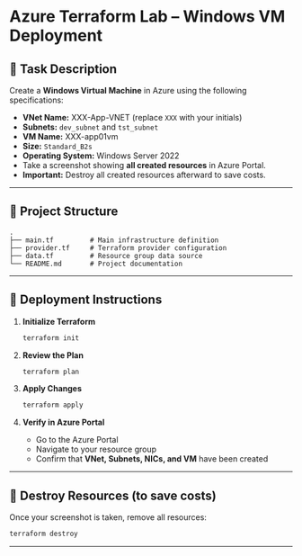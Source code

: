 # Azure Terraform Lab – Windows VM Deployment

## 📌 Task Description
Create a **Windows Virtual Machine** in Azure using the following specifications:

- **VNet Name:** XXX-App-VNET (replace `XXX` with your initials)  
- **Subnets:** `dev_subnet` and `tst_subnet`  
- **VM Name:** XXX-app01vm  
- **Size:** `Standard_B2s`  
- **Operating System:** Windows Server 2022  
- Take a screenshot showing **all created resources** in Azure Portal.  
- **Important:** Destroy all created resources afterward to save costs.  

---

## 📂 Project Structure
```
.
├── main.tf         # Main infrastructure definition
├── provider.tf     # Terraform provider configuration
├── data.tf         # Resource group data source
└── README.md       # Project documentation
```


---
## 🚀 Deployment Instructions
1. **Initialize Terraform**  
   ```bash
   terraform init
   ```

2. **Review the Plan**  
   ```bash
   terraform plan
   ```

3. **Apply Changes**  
   ```bash
   terraform apply
   ```

4. **Verify in Azure Portal**  
   - Go to the Azure Portal  
   - Navigate to your resource group  
   - Confirm that **VNet, Subnets, NICs, and VM** have been created  

---

## 🧹 Destroy Resources (to save costs)
Once your screenshot is taken, remove all resources:  
```bash
terraform destroy
```

---
